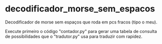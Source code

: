 # decodificador_morse_sem_espacos
Decodificador de morse sem espaços que roda em pcs fracos (tipo o meu).

Execute primeiro o código "contador.py" para gerar uma tabela de consulta de possibilidades que o "tradutor.py" usa para traduzir com rapidez.
